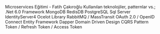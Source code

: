 Microservices Eğitimi - Fatih Çakıroğlu
Kullanılan teknolojiler, patternlar vs.;
  .Net 6.0 Framework
  MongoDB
  RedisDB
  PostgreSQL
  Sql Server
  IdentityServer4
  Ocelot Library
  RabbitMQ / MassTransit
  OAuth 2.0 / OpenID Connect
  Entity Framework
  Dapper
  Domain Driven Design
  CQRS Pattern
  Token / Refresh Token / Access Token
